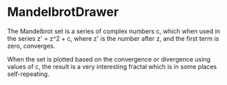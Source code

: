 # MandelbrotDrawer
The Mandelbrot set is a series of complex numbers c, which when used in the series z' = z^2 + c, where z' is the number after z, and the first term is zero, converges.

When the set is plotted based on the convergence or divergence using values of c, the result is a very interesting fractal which is in some places self-repeating.
